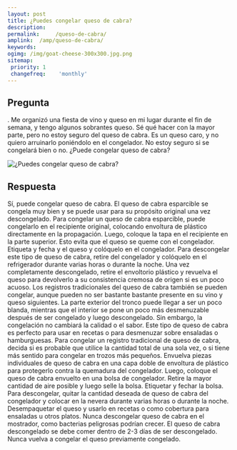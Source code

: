 ```yaml
---
layout: post
title: ¿Puedes congelar queso de cabra?  
description: 
permalink:     /queso-de-cabra/
amplink:  /amp/queso-de-cabra/
keywords: 
ogimg: /img/goat-cheese-300x300.jpg.png
sitemap:
 priority: 1
 changefreq:    'monthly'
---
```




## Pregunta

. Me organizó una fiesta de vino y queso en mi lugar durante el fin de semana, y tengo algunos sobrantes queso. Sé qué hacer con la mayor parte, pero no estoy seguro del queso de cabra. Es un queso caro, y no quiero arruinarlo poniéndolo en el congelador. No estoy seguro si se congelará bien o no. ¿Puede congelar queso de cabra?


![¿Puedes congelar queso de cabra?](https://sepuedecongelar.com/img/goat-cheese-300x300.jpg "¿Puedes congelar queso de cabra?" )


## Respuesta

Sí, puede congelar queso de cabra. El queso de cabra esparcible se congela muy bien y se puede usar para su propósito original una vez descongelado. Para congelar un queso de cabra esparcible, puede congelarlo en el recipiente original, colocando envoltura de plástico directamente en la propagación. Luego, coloque la tapa en el recipiente en la parte superior. Esto evita que el queso se queme con el congelador. Etiqueta y fecha y el queso y colóquelo en el congelador. Para descongelar este tipo de queso de cabra, retire del congelador y colóquelo en el refrigerador durante varias horas o durante la noche. Una vez completamente descongelado, retire el envoltorio plástico y revuelva el queso para devolverlo a su consistencia cremosa de origen si es un poco acuoso.
Los registros tradicionales del queso de cabra también se pueden congelar, aunque pueden no ser bastante bastante presente en su vino y queso siguientes. La parte exterior del tronco puede llegar a ser un poco blanda, mientras que el interior se pone un poco más desmenuzable después de ser congelado y luego descongelado. Sin embargo, la congelación no cambiará la calidad o el sabor. Este tipo de queso de cabra es perfecto para usar en recetas o para desmenuzar sobre ensaladas o hamburguesas.
Para congelar un registro tradicional de queso de cabra, decida si es probable que utilice la cantidad total de una sola vez, o si tiene más sentido para congelar en trozos más pequeños. Envuelva piezas individuales de queso de cabra en una capa doble de envoltura de plástico para protegerlo contra la quemadura del congelador. Luego, coloque el queso de cabra envuelto en una bolsa de congelador. Retire la mayor cantidad de aire posible y luego selle la bolsa. Etiquetar y fechar la bolsa. Para descongelar, quitar la cantidad deseada de queso de cabra del congelador y colocar en la nevera durante varias horas o durante la noche. Desempaquetar el queso y usarlo en recetas o como cobertura para ensaladas u otros platos.
Nunca descongelar queso de cabra en el mostrador, como bacterias peligrosas podrían crecer. El queso de cabra descongelado se debe comer dentro de 2-3 días de ser descongelado. Nunca vuelva a congelar el queso previamente congelado.